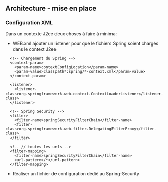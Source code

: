 ## Architecture - mise en place

### Configuration XML
Dans un contexte J2ee deux choses à faire à minima:
* WEB.xml ajouter un listener pour que le fichiers Spring soient chargés dans le context J2ee
```
  <!-- Chargement du Spring -->
  <context-param>
    <param-name>contextConfigLocation</param-name>
    <param-value>classpath*:spring/*-context.xml</param-value>
  </context-param>

  <listener>
    <listener-class>org.springframework.web.context.ContextLoaderListener</listener-class>
  </listener>
  
  <!-- Spring Security -->
  <filter>
  	<filter-name>springSecurityFilterChain</filter-name>
  	<filter-class>org.springframework.web.filter.DelegatingFilterProxy</filter-class>
  </filter> 
   
  <!-- // toutes les urls --> 
  <filter-mapping>
  	<filter-name>springSecurityFilterChain</filter-name>
  	<url-pattern>/*</url-pattern>
  </filter-mapping> 
```

* Réaliser un fichier de configuration dédié au Spring-Security

